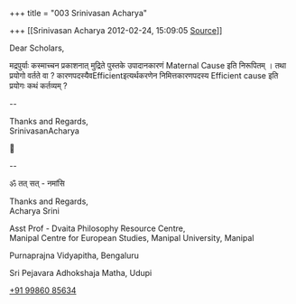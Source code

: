+++
title = "003 Srinivasan Acharya"

+++
[[Srinivasan Acharya	2012-02-24, 15:09:05 [Source](https://groups.google.com/g/bvparishat/c/UqZH7Io_44U)]]



Dear Scholars,

  

मद्रपुर्याः कस्माच्चन प्रकाशनात् मुद्रिते पुस्तके उपादानकारणं Maternal Cause इति निरूपितम् । तथा प्रयोगो वर्तते वा ? कारणपदस्यैवEfficientइत्यर्थकरणेन निमित्तकारणपदस्य Efficient cause इति प्रयोगः कथं कर्तव्यम् ?

  

--

Thanks and Regards,  
SrinivasanAcharya

  



--  

ॐ तत् सत् - नमांसि

  
Thanks and Regards,  
Acharya Srini  
  
Asst Prof - Dvaita Philosophy Resource Centre,  
Manipal Centre for European Studies, Manipal University, Manipal



Purnaprajna Vidyapitha, Bengaluru

Sri Pejavara Adhokshaja Matha, Udupi  
  
[+91 99860 85634](tel:+91%2099860%2085634)  

  

